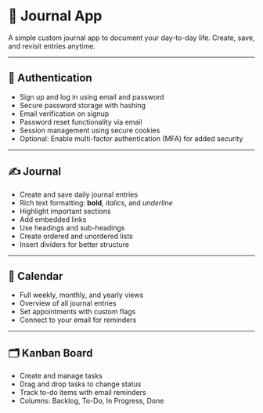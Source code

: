 # 📓 Journal App

A simple custom journal app to document your day-to-day life. Create, save, and revisit entries anytime.

---

## 🔐 Authentication

- Sign up and log in using email and password  
- Secure password storage with hashing
- Email verification on signup  
- Password reset functionality via email  
- Session management using secure cookies  
- Optional: Enable multi-factor authentication (MFA) for added security  

---

## ✍️ Journal

- Create and save daily journal entries  
- Rich text formatting: **bold**, *italics*, and _underline_  
- Highlight important sections  
- Add embedded links  
- Use headings and sub-headings  
- Create ordered and unordered lists  
- Insert dividers for better structure  

---

## 📆 Calendar

- Full weekly, monthly, and yearly views  
- Overview of all journal entries  
- Set appointments with custom flags  
- Connect to your email for reminders  

---

## 🗂️ Kanban Board

- Create and manage tasks  
- Drag and drop tasks to change status  
- Track to-do items with email reminders  
- Columns: Backlog, To-Do, In Progress, Done  
